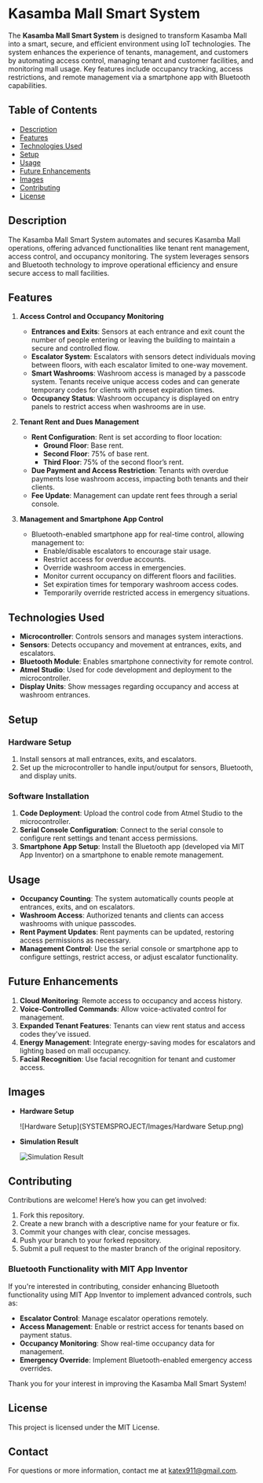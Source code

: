 # Kasamba Mall Smart System

The **Kasamba Mall Smart System** is designed to transform Kasamba Mall into a smart, secure, and efficient environment using IoT technologies. The system enhances the experience of tenants, management, and customers by automating access control, managing tenant and customer facilities, and monitoring mall usage. Key features include occupancy tracking, access restrictions, and remote management via a smartphone app with Bluetooth capabilities.

## Table of Contents

- [Description](#description)
- [Features](#features)
- [Technologies Used](#technologies-used)
- [Setup](#setup)
- [Usage](#usage)
- [Future Enhancements](#future-enhancements)
- [Images](#images)
- [Contributing](#contributing)
- [License](#license)

## Description

The Kasamba Mall Smart System automates and secures Kasamba Mall operations, offering advanced functionalities like tenant rent management, access control, and occupancy monitoring. The system leverages sensors and Bluetooth technology to improve operational efficiency and ensure secure access to mall facilities.

## Features

1. **Access Control and Occupancy Monitoring**

   - **Entrances and Exits**: Sensors at each entrance and exit count the number of people entering or leaving the building to maintain a secure and controlled flow.
   - **Escalator System**: Escalators with sensors detect individuals moving between floors, with each escalator limited to one-way movement.
   - **Smart Washrooms**: Washroom access is managed by a passcode system. Tenants receive unique access codes and can generate temporary codes for clients with preset expiration times.
   - **Occupancy Status**: Washroom occupancy is displayed on entry panels to restrict access when washrooms are in use.

2. **Tenant Rent and Dues Management**

   - **Rent Configuration**: Rent is set according to floor location:
     - **Ground Floor**: Base rent.
     - **Second Floor**: 75% of base rent.
     - **Third Floor**: 75% of the second floor’s rent.
   - **Due Payment and Access Restriction**: Tenants with overdue payments lose washroom access, impacting both tenants and their clients.
   - **Fee Update**: Management can update rent fees through a serial console.

3. **Management and Smartphone App Control**
   - Bluetooth-enabled smartphone app for real-time control, allowing management to:
     - Enable/disable escalators to encourage stair usage.
     - Restrict access for overdue accounts.
     - Override washroom access in emergencies.
     - Monitor current occupancy on different floors and facilities.
     - Set expiration times for temporary washroom access codes.
     - Temporarily override restricted access in emergency situations.

## Technologies Used

- **Microcontroller**: Controls sensors and manages system interactions.
- **Sensors**: Detects occupancy and movement at entrances, exits, and escalators.
- **Bluetooth Module**: Enables smartphone connectivity for remote control.
- **Atmel Studio**: Used for code development and deployment to the microcontroller.
- **Display Units**: Show messages regarding occupancy and access at washroom entrances.

## Setup

### Hardware Setup

1. Install sensors at mall entrances, exits, and escalators.
2. Set up the microcontroller to handle input/output for sensors, Bluetooth, and display units.

### Software Installation

1. **Code Deployment**: Upload the control code from Atmel Studio to the microcontroller.
2. **Serial Console Configuration**: Connect to the serial console to configure rent settings and tenant access permissions.
3. **Smartphone App Setup**: Install the Bluetooth app (developed via MIT App Inventor) on a smartphone to enable remote management.

## Usage

- **Occupancy Counting**: The system automatically counts people at entrances, exits, and on escalators.
- **Washroom Access**: Authorized tenants and clients can access washrooms with unique passcodes.
- **Rent Payment Updates**: Rent payments can be updated, restoring access permissions as necessary.
- **Management Control**: Use the serial console or smartphone app to configure settings, restrict access, or adjust escalator functionality.

## Future Enhancements

1. **Cloud Monitoring**: Remote access to occupancy and access history.
2. **Voice-Controlled Commands**: Allow voice-activated control for management.
3. **Expanded Tenant Features**: Tenants can view rent status and access codes they've issued.
4. **Energy Management**: Integrate energy-saving modes for escalators and lighting based on mall occupancy.
5. **Facial Recognition**: Use facial recognition for tenant and customer access.

## Images

- **Hardware Setup**

  ![Hardware Setup](SYSTEMSPROJECT/Images/Hardware Setup.png)

- **Simulation Result**

  ![Simulation Result](SYSTEMSPROJECT/Images/Simulation_Result.png)

## Contributing

Contributions are welcome! Here’s how you can get involved:

1. Fork this repository.
2. Create a new branch with a descriptive name for your feature or fix.
3. Commit your changes with clear, concise messages.
4. Push your branch to your forked repository.
5. Submit a pull request to the master branch of the original repository.

### Bluetooth Functionality with MIT App Inventor

If you're interested in contributing, consider enhancing Bluetooth functionality using MIT App Inventor to implement advanced controls, such as:

- **Escalator Control**: Manage escalator operations remotely.
- **Access Management**: Enable or restrict access for tenants based on payment status.
- **Occupancy Monitoring**: Show real-time occupancy data for management.
- **Emergency Override**: Implement Bluetooth-enabled emergency access overrides.

Thank you for your interest in improving the Kasamba Mall Smart System!

## License

This project is licensed under the MIT License.

## Contact

For questions or more information, contact me at [katex911@gmail.com](mailto:katex911@gmail.com).
